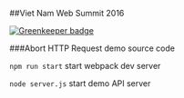 ##Viet Nam Web Summit 2016

[![Greenkeeper badge](https://badges.greenkeeper.io/nhducit/vws-abort-http-request.svg)](https://greenkeeper.io/)

###Abort HTTP Request demo source code

`npm run start` start webpack dev server

`node server.js` start demo API server

